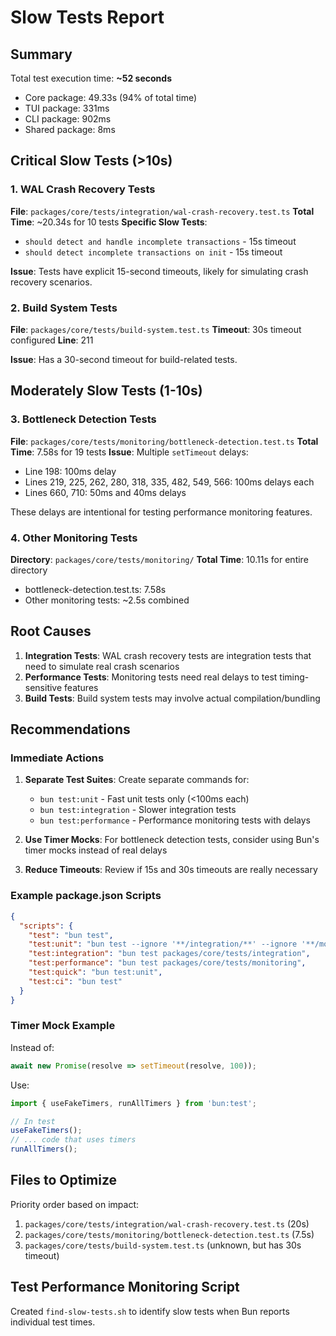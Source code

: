 # Slow Tests Report

## Summary
Total test execution time: **~52 seconds**
- Core package: 49.33s (94% of total time)
- TUI package: 331ms
- CLI package: 902ms  
- Shared package: 8ms

## Critical Slow Tests (>10s)

### 1. WAL Crash Recovery Tests
**File**: `packages/core/tests/integration/wal-crash-recovery.test.ts`
**Total Time**: ~20.34s for 10 tests
**Specific Slow Tests**:
- `should detect and handle incomplete transactions` - 15s timeout
- `should detect incomplete transactions on init` - 15s timeout

**Issue**: Tests have explicit 15-second timeouts, likely for simulating crash recovery scenarios.

### 2. Build System Tests  
**File**: `packages/core/tests/build-system.test.ts`
**Timeout**: 30s timeout configured
**Line**: 211

**Issue**: Has a 30-second timeout for build-related tests.

## Moderately Slow Tests (1-10s)

### 3. Bottleneck Detection Tests
**File**: `packages/core/tests/monitoring/bottleneck-detection.test.ts`
**Total Time**: 7.58s for 19 tests
**Issue**: Multiple `setTimeout` delays:
- Line 198: 100ms delay
- Lines 219, 225, 262, 280, 318, 335, 482, 549, 566: 100ms delays each
- Lines 660, 710: 50ms and 40ms delays

These delays are intentional for testing performance monitoring features.

### 4. Other Monitoring Tests
**Directory**: `packages/core/tests/monitoring/`
**Total Time**: 10.11s for entire directory
- bottleneck-detection.test.ts: 7.58s
- Other monitoring tests: ~2.5s combined

## Root Causes

1. **Integration Tests**: WAL crash recovery tests are integration tests that need to simulate real crash scenarios
2. **Performance Tests**: Monitoring tests need real delays to test timing-sensitive features
3. **Build Tests**: Build system tests may involve actual compilation/bundling

## Recommendations

### Immediate Actions
1. **Separate Test Suites**: Create separate commands for:
   - `bun test:unit` - Fast unit tests only (<100ms each)
   - `bun test:integration` - Slower integration tests
   - `bun test:performance` - Performance monitoring tests with delays

2. **Use Timer Mocks**: For bottleneck detection tests, consider using Bun's timer mocks instead of real delays

3. **Reduce Timeouts**: Review if 15s and 30s timeouts are really necessary

### Example package.json Scripts
```json
{
  "scripts": {
    "test": "bun test",
    "test:unit": "bun test --ignore '**/integration/**' --ignore '**/monitoring/**'",
    "test:integration": "bun test packages/core/tests/integration",
    "test:performance": "bun test packages/core/tests/monitoring",
    "test:quick": "bun test:unit",
    "test:ci": "bun test"
  }
}
```

### Timer Mock Example
Instead of:
```typescript
await new Promise(resolve => setTimeout(resolve, 100));
```

Use:
```typescript
import { useFakeTimers, runAllTimers } from 'bun:test';

// In test
useFakeTimers();
// ... code that uses timers
runAllTimers();
```

## Files to Optimize

Priority order based on impact:
1. `packages/core/tests/integration/wal-crash-recovery.test.ts` (20s)
2. `packages/core/tests/monitoring/bottleneck-detection.test.ts` (7.5s)
3. `packages/core/tests/build-system.test.ts` (unknown, but has 30s timeout)

## Test Performance Monitoring Script

Created `find-slow-tests.sh` to identify slow tests when Bun reports individual test times.